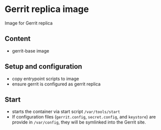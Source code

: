 # Gerrit replica image

Image for Gerrit replica

## Content

* gerrit-base image

## Setup and configuration

* copy entrypoint scripts to image
* ensure gerrit is configured as gerrit replica

## Start

* starts the container via start script `/var/tools/start`
* If configuration files (`gerrit.config`, `secret.config`, and `keystore`) are
provide in `/var/config`, they will be symlinked into the Gerrit site.
